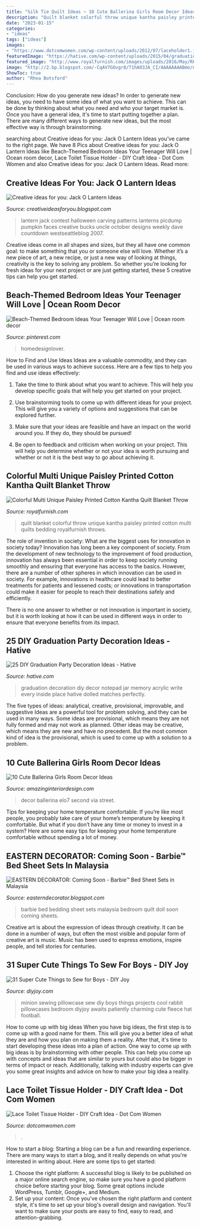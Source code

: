 ```yaml
---
title: "Silk Tie Quilt Ideas ~ 10 Cute Ballerina Girls Room Decor Ideas"
description: "Quilt blanket colorful throw unique kantha paisley printed cotton multi quilts bedding royalfurnish throws"
date: "2023-01-15"
categories:
- "ideas"
tags: ["ideas"]
images:
- "https://www.dotcomwomen.com/wp-content/uploads/2012/07/laceholder1.jpg"
featuredImage: "https://hative.com/wp-content/uploads/2015/04/graduation-party-decor/2-graduation-party-decoration-ideas.jpg"
featured_image: "http://www.royalfurnish.com/images/uploads/2016/May/RF3612/20170505092827-5.jpg"
image: "http://2.bp.blogspot.com/-CqAV7GOvgr8/T1hAO3JA_CI/AAAAAAAABmo/ntRfHwpU9lo/s1600/Barbie-I&#039;m+A+Doll+Cata.jpg"
ShowToc: true
author: "Rhea Botsford"
---
```



Conclusion: How do you generate new ideas?
In order to generate new ideas, you need to have some idea of what you want to achieve. This can be done by thinking about what you need and who your target market is. Once you have a general idea, it's time to start putting together a plan. There are many different ways to generate new ideas, but the most effective way is through brainstorming.

	

		
searching about Creative ideas for you: Jack O Lantern Ideas you've came to the right page. We have 8 Pics about Creative ideas for you: Jack O Lantern Ideas like Beach-Themed Bedroom Ideas Your Teenager Will Love | Ocean room decor, Lace Toilet Tissue Holder - DIY Craft Idea - Dot Com Women and also Creative ideas for you: Jack O Lantern Ideas. Read more:
		
    
## Creative Ideas For You: Jack O Lantern Ideas

<img loading=lazy src="http://3.bp.blogspot.com/_vM7Q_-nmbGs/TMgurNJHFOI/AAAAAAAACP0/Mvhh6ukejuE/s1600/jack-o-lantern1.jpg" onerror="this.onerror=null;this.src='https://tse1.mm.bing.net/th?id=OIP.nQccwFFiQXeqauIKg2FrGgAAAA&amp;pid=15.1';" alt="Creative ideas for you: Jack O Lantern Ideas">

_Source: creativeideasforyou.blogspot.com_

>lantern jack contest halloween carving patterns lanterns picdump pumpkin faces creative bucks uncle october designs weekly dave countdown westseattleblog 2007. 

	

Creative ideas come in all shapes and sizes, but they all have one common goal: to make something that you or someone else will love. Whether it’s a new piece of art, a new recipe, or just a new way of looking at things, creativity is the key to solving any problem. So whether you’re looking for fresh ideas for your next project or are just getting started, these 5 creative tips can help you get started.

    
## Beach-Themed Bedroom Ideas Your Teenager Will Love | Ocean Room Decor

<img loading=lazy src="https://i.pinimg.com/736x/40/dd/18/40dd18b3008ae0b835b3a03151f30085.jpg" onerror="this.onerror=null;this.src='https://tse3.mm.bing.net/th?id=OIP._B9RQx5tEhFDIvwVF9ktjgHaE5&amp;pid=15.1';" alt="Beach-Themed Bedroom Ideas Your Teenager Will Love | Ocean room decor">

_Source: pinterest.com_

>homedesignlover. 

	

How to Find and Use Ideas
Ideas are a valuable commodity, and they can be used in various ways to achieve success. Here are a few tips to help you find and use ideas effectively:
1. Take the time to think about what you want to achieve. This will help you develop specific goals that will help you get started on your project.

2. Use brainstorming tools to come up with different ideas for your project. This will give you a variety of options and suggestions that can be explored further.

3. Make sure that your ideas are feasible and have an impact on the world around you. If they do, they should be pursued!

4. Be open to feedback and criticism when working on your project. This will help you determine whether or not your idea is worth pursuing and whether or not it is the best way to go about achieving it.

    
## Colorful Multi Unique Paisley Printed Cotton Kantha Quilt Blanket Throw

<img loading=lazy src="http://www.royalfurnish.com/images/uploads/2016/May/RF3612/20170505092827-5.jpg" onerror="this.onerror=null;this.src='https://tse1.mm.bing.net/th?id=OIP.dGhPFuEeTLN_vCFObquQswHaLF&amp;pid=15.1';" alt="Colorful Multi Unique Paisley Printed Cotton Kantha Quilt Blanket Throw">

_Source: royalfurnish.com_

>quilt blanket colorful throw unique kantha paisley printed cotton multi quilts bedding royalfurnish throws. 

	

The role of invention in society: What are the biggest uses for innovation in society today?
Innovation has long been a key component of society. From the development of new technology to the improvement of food production, innovation has always been essential in order to keep society running smoothly and ensuring that everyone has access to the basics. 
However, there are a number of other spheres in which innovation can be used in society. For example, innovations in healthcare could lead to better treatments for patients and lessened costs; or innovations in transportation could make it easier for people to reach their destinations safely and efficiently. 

There is no one answer to whether or not innovation is important in society, but it is worth looking at how it can be used in different ways in order to ensure that everyone benefits from its impact.

    
## 25 DIY Graduation Party Decoration Ideas - Hative

<img loading=lazy src="https://hative.com/wp-content/uploads/2015/04/graduation-party-decor/2-graduation-party-decoration-ideas.jpg" onerror="this.onerror=null;this.src='https://tse3.mm.bing.net/th?id=OIP.MFdR2Wc1Al7ELLDe40qZlgHaLI&amp;pid=15.1';" alt="25 DIY Graduation Party Decoration Ideas - Hative">

_Source: hative.com_

>graduation decoration diy decor notepad jar memory acrylic write every inside place hative dolled matches perfectly. 

	

The five types of ideas: analytical, creative, provisional, improvable, and suggestive
Ideas are a powerful tool for problem solving, and they can be used in many ways. Some ideas are provisional, which means they are not fully formed and may not work as planned. Other ideas may be creative, which means they are new and have no precedent. But the most common kind of idea is the provisional, which is used to come up with a solution to a problem.

    
## 10 Cute Ballerina Girls Room Decor Ideas

<img loading=lazy src="http://www.amazinginteriordesign.com/wp-content/uploads/2017/09/Ballerina-Girls-Room-Decor-3.jpg" onerror="this.onerror=null;this.src='https://tse1.mm.bing.net/th?id=OIP.KlL4QnYG2VsnJRk3yt_mIAHaJh&amp;pid=15.1';" alt="10 Cute Ballerina Girls Room Decor Ideas">

_Source: amazinginteriordesign.com_

>decor ballerina elo7 second via street. 

	

Tips for keeping your home temperature comfortable:
If you’re like most people, you probably take care of your home’s temperature by keeping it comfortable. But what if you don’t have any time or money to invest in a system? Here are some easy tips for keeping your home temperature comfortable without spending a lot of money.

    
## EASTERN DECORATOR: Coming Soon - Barbie™ Bed Sheet Sets In Malaysia

<img loading=lazy src="http://2.bp.blogspot.com/-CqAV7GOvgr8/T1hAO3JA_CI/AAAAAAAABmo/ntRfHwpU9lo/s1600/Barbie-I&#039;m+A+Doll+Cata.jpg" onerror="this.onerror=null;this.src='https://tse1.mm.bing.net/th?id=OIP.VOTJzssIYefVaSa6nJF_SwHaJQ&amp;pid=15.1';" alt="EASTERN DECORATOR: Coming Soon - Barbie™ Bed Sheet Sets in Malaysia">

_Source: easterndecorator.blogspot.com_

>barbie bed bedding sheet sets malaysia bedroom quilt doll soon coming sheets. 

	

Creative art is about the expression of ideas through creativity. It can be done in a number of ways, but often the most visible and popular form of creative art is music. Music has been used to express emotions, inspire people, and tell stories for centuries.

    
## 31 Super Cute Things To Sew For Boys - DIY Joy

<img loading=lazy src="http://diyjoy.com/wp-content/uploads/2016/12/Minion-Pillowcase.jpg" onerror="this.onerror=null;this.src='https://tse2.mm.bing.net/th?id=OIP.2HUT_Qw7TWVWfzQ4TdI3ngHaLH&amp;pid=15.1';" alt="31 Super Cute Things to Sew for Boys - DIY Joy">

_Source: diyjoy.com_

>minion sewing pillowcase sew diy boys things projects cool rabbit pillowcases bedroom diyjoy awaits patiently charming cute fleece hat football. 

	

How to come up with big ideas
When you have big ideas, the first step is to come up with a good name for them. This will give you a better idea of what they are and how you plan on making them a reality. After that, it's time to start developing these ideas into a plan of action.
One way to come up with big ideas is by brainstorming with other people. This can help you come up with concepts and ideas that are similar to yours but could also be bigger in terms of impact or reach. Additionally, talking with industry experts can give you some great insights and advice on how to make your big idea a reality.

    
## Lace Toilet Tissue Holder - DIY Craft Idea - Dot Com Women

<img loading=lazy src="https://www.dotcomwomen.com/wp-content/uploads/2012/07/laceholder1.jpg" onerror="this.onerror=null;this.src='https://tse4.mm.bing.net/th?id=OIP.XOoGoJjUQUce1s8aIFUvCwAAAA&amp;pid=15.1';" alt="Lace Toilet Tissue Holder - DIY Craft Idea - Dot Com Women">

_Source: dotcomwomen.com_

>. 

	

How to start a blog:
Starting a blog can be a fun and rewarding experience. There are many ways to start a blog, and it really depends on what you're interested in writing about. Here are some tips to get started: 
1. Choose the right platform: A successful blog is likely to be published on a major online search engine, so make sure you have a good platform choice before starting your blog. Some great options include WordPress, Tumblr, Google+, and Medium. 
2. Set up your content: Once you've chosen the right platform and content style, it's time to set up your blog's overall design and navigation. You'll want to make sure your posts are easy to find, easy to read, and attention-grabbing. 


